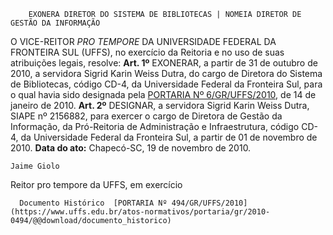         EXONERA DIRETOR DO SISTEMA DE BIBLIOTECAS | NOMEIA DIRETOR DE GESTÃO DA INFORMAÇÃO  

 O VICE-REITOR *PRO TEMPORE*  DA UNIVERSIDADE FEDERAL DA FRONTEIRA SUL (UFFS), no exercício da Reitoria e no uso de suas atribuições legais, resolve:   **Art. 1º**  EXONERAR, a partir de 31 de outubro de 2010, a servidora Sigrid Karin Weiss Dutra, do cargo de Diretora do Sistema de Bibliotecas, código CD-4, da Universidade Federal da Fronteira Sul, para o qual havia sido designada pela [PORTARIA Nº 6/GR/UFFS/2010](https://www.uffs.edu.br/atos-normativos/portaria/gr/2010-0006), de 14 de janeiro de 2010.   **Art. 2º**  DESIGNAR, a servidora Sigrid Karin Weiss Dutra, SIAPE nº 2156882, para exercer o cargo de Diretora de Gestão da Informação, da Pró-Reitoria de Administração e Infraestrutura, código CD-4, da Universidade Federal da Fronteira Sul, a partir de 01 de novembro de 2010.        **Data do ato:** Chapecó-SC, 19 de novembro de 2010.   
 

    Jaime Giolo   
 Reitor pro tempore da UFFS, em exercício 

      Documento Histórico  [PORTARIA Nº 494/GR/UFFS/2010](https://www.uffs.edu.br/atos-normativos/portaria/gr/2010-0494/@@download/documento_historico)     
      